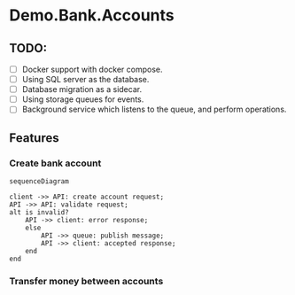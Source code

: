 # Demo.Bank.Accounts

## TODO:

- [ ] Docker support with docker compose. 
- [ ] Using SQL server as the database.
- [ ] Database migration as a sidecar.
- [ ] Using storage queues for events.
- [ ] Background service which listens to the queue, and perform operations.

## Features

### Create bank account

```mermaid
sequenceDiagram

client ->> API: create account request;
API ->> API: validate request;
alt is invalid?
    API ->> client: error response;
    else
        API ->> queue: publish message;
        API ->> client: accepted response;
    end
end

```

### Transfer money between accounts
